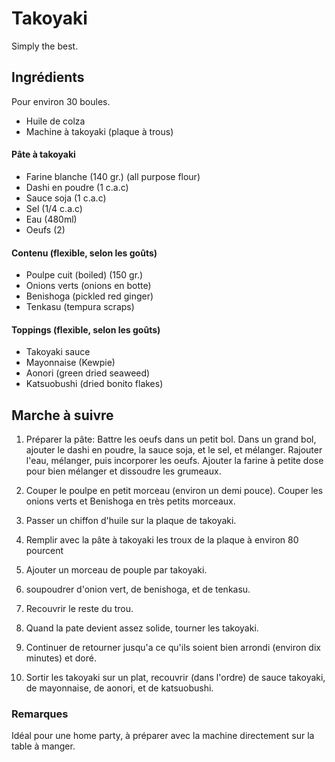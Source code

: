# Takoyaki

Simply the best.

## Ingrédients

Pour environ 30 boules.

* Huile de colza
* Machine à takoyaki (plaque à trous)

#### Pâte à takoyaki

* Farine blanche (140 gr.) (all purpose flour) 
* Dashi en poudre (1 c.a.c)
* Sauce soja (1 c.a.c)
* Sel (1/4 c.a.c)
* Eau (480ml)
* Oeufs (2)

#### Contenu (flexible, selon les goûts)

* Poulpe cuit (boiled) (150 gr.)
* Onions verts (onions en botte)
* Benishoga (pickled red ginger)
* Tenkasu (tempura scraps)

#### Toppings (flexible, selon les goûts)

* Takoyaki sauce
* Mayonnaise (Kewpie)
* Aonori (green dried seaweed)
* Katsuobushi (dried bonito flakes)

## Marche à suivre

1. Préparer la pâte: Battre les oeufs dans un petit bol. Dans un grand bol,
   ajouter le dashi en poudre, la sauce soja, et le sel, et mélanger. Rajouter
   l'eau, mélanger, puis incorporer les oeufs. Ajouter la farine à petite dose
   pour bien mélanger et dissoudre les grumeaux.

2. Couper le poulpe en petit morceau (environ un demi pouce). Couper les onions
   verts et Benishoga en très petits morceaux.

3. Passer un chiffon d'huile sur la plaque de takoyaki.

4. Remplir avec la pâte à takoyaki les troux de la plaque à environ 80 pourcent

5. Ajouter un morceau de pouple par takoyaki.

6. soupoudrer d'onion vert, de benishoga, et de tenkasu.

7. Recouvrir le reste du trou.

8. Quand la pate devient assez solide, tourner les takoyaki.

9. Continuer de retourner jusqu'a ce qu'ils soient bien arrondi (environ dix
   minutes) et doré.

10. Sortir les takoyaki sur un plat, recouvrir (dans l'ordre) de sauce
    takoyaki, de mayonnaise, de aonori, et de katsuobushi.

### Remarques

Idéal pour une home party, à préparer avec la machine directement sur la table
à manger.
